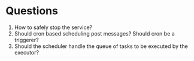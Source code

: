 # Questions

1. How to safely stop the service?
1. Should cron based scheduling post messages? Should cron be a triggerer?
1. Should the scheduler handle the queue of tasks to be executed by the executor?
